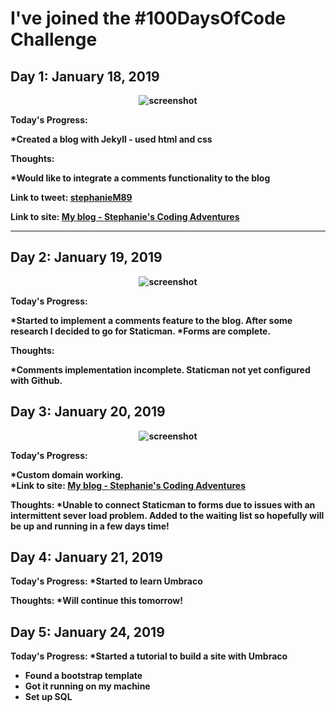 <h1><strong>I've joined the #100DaysOfCode Challenge<strong></h1>

<h2 align=”center”>
Day 1: January 18, 2019
</h2>

<p align="center">
<img src="https://user-images.githubusercontent.com/31744964/51426154-5092d300-1bde-11e9-94d1-ce4145e4856a.JPG" alt="screenshot">
</p>

**Today's Progress**:

*Created a blog with Jekyll - used html and css

**Thoughts:**

*Would like to integrate a comments functionality to the blog

**Link to tweet:** [stephanieM89](https://twitter.com/stephanie_code/status/1086380647260803074)

**Link to site:**  [My blog - Stephanie's Coding Adventures](https://stephaniescodingadventures.com/)

<hr>

<h2 align=”center”>
Day 2: January 19, 2019
</h2>

<p align="center">
  <img src="https://user-images.githubusercontent.com/31744964/51439934-cff4d500-1cb8-11e9-82a4-684d356150b8.JPG" alt="screenshot"></p>


**Today's Progress:**

*Started to implement a comments feature to the blog. After some research I decided to go for Staticman.
*Forms are complete. 

**Thoughts:**

*Comments implementation incomplete.  Staticman not yet configured with Github.

<h2 align=”center”>
Day 3: January 20, 2019
</h2>

<p align="center">
  <img src="https://user-images.githubusercontent.com/31744964/51486433-95626980-1d98-11e9-85fd-d8c2efecd847.JPG" alt="screenshot"></p>


**Today's Progress:**

*Custom domain working.  
***Link to site:**  [My blog - Stephanie's Coding Adventures](https://stephaniescodingadventures.com/)

**Thoughts:**
*Unable to connect Staticman to forms due to issues with an intermittent sever load problem.  Added to the waiting list so hopefully will be up and running in a few days time!

<h2 align=”center”>
Day 4: January 21, 2019
</h2>

**Today's Progress:**
*Started to learn Umbraco 

**Thoughts:**
*Will continue this tomorrow!

<h2 align=”center”>
Day 5: January 24, 2019
</h2>

**Today's Progress:**
*Started a tutorial to build a site with Umbraco
  - Found a bootstrap template
  - Got it running on my machine
  - Set up SQL

